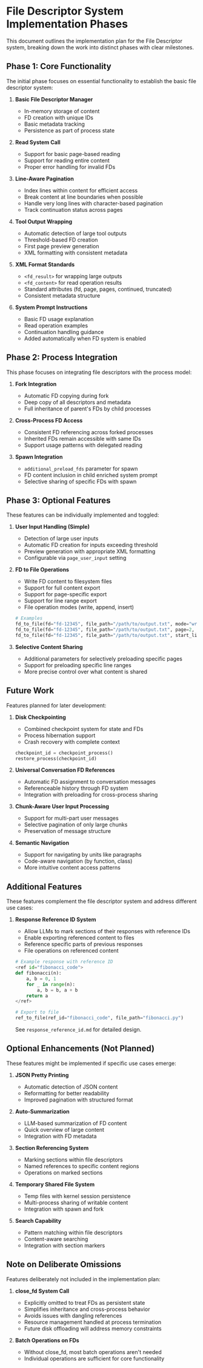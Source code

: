 # File Descriptor System Implementation Phases

This document outlines the implementation plan for the File Descriptor system, breaking down the work into distinct phases with clear milestones.

## Phase 1: Core Functionality

The initial phase focuses on essential functionality to establish the basic file descriptor system:

1. **Basic File Descriptor Manager**
   - In-memory storage of content
   - FD creation with unique IDs
   - Basic metadata tracking
   - Persistence as part of process state

2. **Read System Call**
   - Support for basic page-based reading
   - Support for reading entire content
   - Proper error handling for invalid FDs

3. **Line-Aware Pagination**
   - Index lines within content for efficient access
   - Break content at line boundaries when possible
   - Handle very long lines with character-based pagination
   - Track continuation status across pages

4. **Tool Output Wrapping**
   - Automatic detection of large tool outputs
   - Threshold-based FD creation
   - First page preview generation
   - XML formatting with consistent metadata

5. **XML Format Standards**
   - `<fd_result>` for wrapping large outputs
   - `<fd_content>` for read operation results
   - Standard attributes (fd, page, pages, continued, truncated)
   - Consistent metadata structure

6. **System Prompt Instructions**
   - Basic FD usage explanation
   - Read operation examples
   - Continuation handling guidance
   - Added automatically when FD system is enabled

## Phase 2: Process Integration

This phase focuses on integrating file descriptors with the process model:

1. **Fork Integration**
   - Automatic FD copying during fork
   - Deep copy of all descriptors and metadata
   - Full inheritance of parent's FDs by child processes

2. **Cross-Process FD Access**
   - Consistent FD referencing across forked processes
   - Inherited FDs remain accessible with same IDs
   - Support usage patterns with delegated reading

3. **Spawn Integration**
   - `additional_preload_fds` parameter for spawn
   - FD content inclusion in child enriched system prompt
   - Selective sharing of specific FDs with spawn

## Phase 3: Optional Features

These features can be individually implemented and toggled:

1. **User Input Handling (Simple)**
   - Detection of large user inputs
   - Automatic FD creation for inputs exceeding threshold
   - Preview generation with appropriate XML formatting
   - Configurable via `page_user_input` setting

2. **FD to File Operations**
   - Write FD content to filesystem files
   - Support for full content export
   - Support for page-specific export
   - Support for line range export
   - File operation modes (write, append, insert)
   ```python
   # Examples
   fd_to_file(fd="fd-12345", file_path="/path/to/output.txt", mode="write")
   fd_to_file(fd="fd-12345", file_path="/path/to/output.txt", page=2, mode="write")
   fd_to_file(fd="fd-12345", file_path="/path/to/output.txt", start_line=45, end_line=90, mode="append")
   ```

3. **Selective Content Sharing**
   - Additional parameters for selectively preloading specific pages
   - Support for preloading specific line ranges
   - More precise control over what content is shared

## Future Work

Features planned for later development:

1. **Disk Checkpointing**
   - Combined checkpoint system for state and FDs
   - Process hibernation support
   - Crash recovery with complete context
   ```python
   checkpoint_id = checkpoint_process()
   restore_process(checkpoint_id)
   ```

2. **Universal Conversation FD References**
   - Automatic FD assignment to conversation messages
   - Referenceable history through FD system
   - Integration with preloading for cross-process sharing

3. **Chunk-Aware User Input Processing**
   - Support for multi-part user messages
   - Selective pagination of only large chunks
   - Preservation of message structure

4. **Semantic Navigation**
   - Support for navigating by units like paragraphs
   - Code-aware navigation (by function, class)
   - More intuitive content access patterns

## Additional Features

These features complement the file descriptor system and address different use cases:

1. **Response Reference ID System**
   - Allow LLMs to mark sections of their responses with reference IDs
   - Enable exporting referenced content to files
   - Reference specific parts of previous responses
   - File operations on referenced content
   
   ```python
   # Example response with reference ID
   <ref id="fibonacci_code">
   def fibonacci(n):
       a, b = 0, 1
       for _ in range(n):
           a, b = b, a + b
       return a
   </ref>
   
   # Export to file
   ref_to_file(ref_id="fibonacci_code", file_path="fibonacci.py")
   ```
   
   See `response_reference_id.md` for detailed design.

## Optional Enhancements (Not Planned)

These features might be implemented if specific use cases emerge:

1. **JSON Pretty Printing**
   - Automatic detection of JSON content
   - Reformatting for better readability
   - Improved pagination with structured format

2. **Auto-Summarization**
   - LLM-based summarization of FD content
   - Quick overview of large content
   - Integration with FD metadata

3. **Section Referencing System**
   - Marking sections within file descriptors
   - Named references to specific content regions
   - Operations on marked sections

4. **Temporary Shared File System**
   - Temp files with kernel session persistence
   - Multi-process sharing of writable content
   - Integration with spawn and fork

5. **Search Capability**
   - Pattern matching within file descriptors
   - Content-aware searching
   - Integration with section markers

## Note on Deliberate Omissions

Features deliberately not included in the implementation plan:

1. **close_fd System Call**
   - Explicitly omitted to treat FDs as persistent state
   - Simplifies inheritance and cross-process behavior
   - Avoids issues with dangling references
   - Resource management handled at process termination
   - Future disk offloading will address memory constraints

2. **Batch Operations on FDs**
   - Without close_fd, most batch operations aren't needed
   - Individual operations are sufficient for core functionality